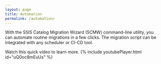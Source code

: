```yaml
---
layout: page
title: Automation
permalink: /automation/
---
```


With the SSIS Catalog Migration Wizard (SCMW) command-line utility, you can automate routine migrations in a few clicks. The migration script can be integrated with any scheduler or CI-CD tool.

Watch this quick video to learn more.
{% include youtubePlayer.html id="uQ0oc8mEuUs" %}
